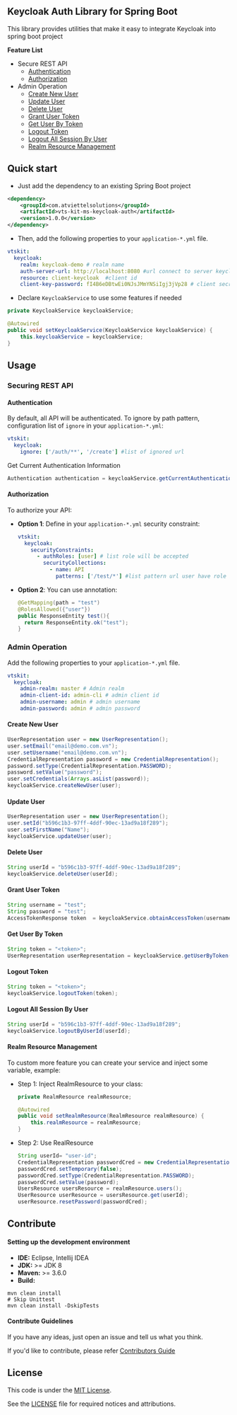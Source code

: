 Keycloak Auth Library for Spring Boot
-------
This library provides utilities that make it easy to integrate Keycloak into spring boot project

<b>Feature List</b>
* Secure REST API
  * [Authentication](#authentication)
  * [Authorization](#authorization)
* Admin Operation
  * [Create New User](#create-new-user)
  * [Update User](#update-user)
  * [Delete User](#delete-user)
  * [Grant User Token](#grant-user-token)
  * [Get User By Token](#get-user-by-token)
  * [Logout Token](#logout-token)
  * [Logout All Session By User](#logout-all-session-by-user)
  * [Realm Resource Management](#realm-resource-management)

Quick start
-------
* Just add the dependency to an existing Spring Boot project
```xml
<dependency>
    <groupId>com.atviettelsolutions</groupId>
    <artifactId>vts-kit-ms-keycloak-auth</artifactId>
    <version>1.0.0</version>
</dependency>
```

* Then, add the following properties to your `application-*.yml` file.
```yaml
vtskit:
  keycloak:
    realm: keycloak-demo # realm name
    auth-server-url: http://localhost:8080 #url connect to server keycloak
    resource: client-keycloak  #client id
    client-key-password: fI4B6eDBtwEi0NJsJMmYNSiIgj3jVp28 # client secret
```

* Declare `KeycloakService` to use some features if needed
```java
private KeycloakService keycloakService;

@Autowired
public void setKeycloakService(KeycloakService keycloakService) {
    this.keycloakService = keycloakService;
}
```


Usage
-------
### Securing REST API
#### Authentication

By default, all API will be authenticated. To ignore by path pattern, configuration list of `ignore` in your `application-*.yml`:
```yaml
vtskit:
  keycloak:
    ignore: ['/auth/**', '/create'] #list of ignored url
```

Get Current Authentication Information

```java
Authentication authentication = keycloakService.getCurrentAuthentication();
```

#### Authorization
To authorize your API: 
* <b>Option 1</b>: Define in your `application-*.yml` security constraint:
  ```yaml
  vtskit:
    keycloak:
      securityConstraints:
        - authRoles: [user] # list role will be accepted
          securityCollections:
            - name: API
              patterns: ['/test/*'] #list pattern url user have role in authRoles will be accessed
  ```
* <b>Option 2</b>: You can use annotation: 
    ```java
    @GetMapping(path = "test")
    @RolesAllowed({"user"})
    public ResponseEntity test(){
      return ResponseEntity.ok("test");
    }
    ```

### Admin Operation 
Add the following properties to your `application-*.yml` file.
```yaml
vtskit:
  keycloak:
    admin-realm: master # Admin realm
    admin-client-id: admin-cli # admin client id
    admin-username: admin # admin username
    admin-password: admin # admin password
```
#### Create New User
```java
UserRepresentation user = new UserRepresentation();
user.setEmail("email@demo.com.vn");
user.setUsername("email@demo.com.vn");
CredentialRepresentation password = new CredentialRepresentation();
password.setType(CredentialRepresentation.PASSWORD);
password.setValue("password");
user.setCredentials(Arrays.asList(password));
keycloakService.createNewUser(user);
```

#### Update User
```java
UserRepresentation user = new UserRepresentation();
user.setId("b596c1b3-97ff-4ddf-90ec-13ad9a18f289");
user.setFirstName("Name");
keycloakService.updateUser(user);
```

#### Delete User
```java
String userId = "b596c1b3-97ff-4ddf-90ec-13ad9a18f289";
keycloakService.deleteUser(userId);
```

#### Grant User Token
```java
String username = "test";
String password = "test";
AccessTokenResponse token  = keycloakService.obtainAccessToken(username, password);
```

#### Get User By Token
```java
String token = "<token>";
UserRepresentation userRepresentation = keycloakService.getUserByToken(token);
```

#### Logout Token
```java
String token = "<token>";
keycloakService.logoutToken(token);
```

#### Logout All Session By User
```java
String userId = "b596c1b3-97ff-4ddf-90ec-13ad9a18f289";
keycloakService.logoutByUserId(userId);
```

#### Realm Resource Management
To custom more feature you can create your service and inject some variable, example:
* Step 1: Inject RealmResource to your class:
    ```java
    private RealmResource realmResource;
    
    @Autowired
    public void setRealmResource(RealmResource realmResource) {
        this.realmResource = realmResource;
    }
    ```
* Step 2: Use RealResource
    ```java
    String userId= "user-id";
    CredentialRepresentation passwordCred = new CredentialRepresentation();
    passwordCred.setTemporary(false);
    passwordCred.setType(CredentialRepresentation.PASSWORD);
    passwordCred.setValue(password);
    UsersResource usersResource = realmResource.users();
    UserResource userResource = usersResource.get(userId);
    userResource.resetPassword(passwordCred);
    ```

Contribute
-------
#### Setting up the development environment
* <b>IDE:</b> Eclipse, Intellij IDEA
* <b>JDK:</b> >= JDK 8
* <b>Maven:</b> >= 3.6.0
* <b>Build:</b>
```shell script
mvn clean install
# Skip Unittest
mvn clean install -DskipTests
```
#### Contribute Guidelines
If you have any ideas, just open an issue and tell us what you think.

If you'd like to contribute, please refer [Contributors Guide](CONTRIBUTING.md)

License
-------
This code is under the [MIT License](https://opensource.org/licenses/MIT).

See the [LICENSE](LICENSE) file for required notices and attributions.
